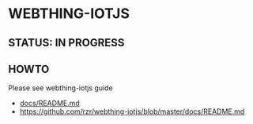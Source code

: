 # WEBTHING-IOTJS #

## STATUS: IN PROGRESS ##

## HOWTO ##

Please see webthing-iotjs guide

* [docs/README.md](docs/README.md)
* https://github.com/rzr/webthing-iotjs/blob/master/docs/README.md

